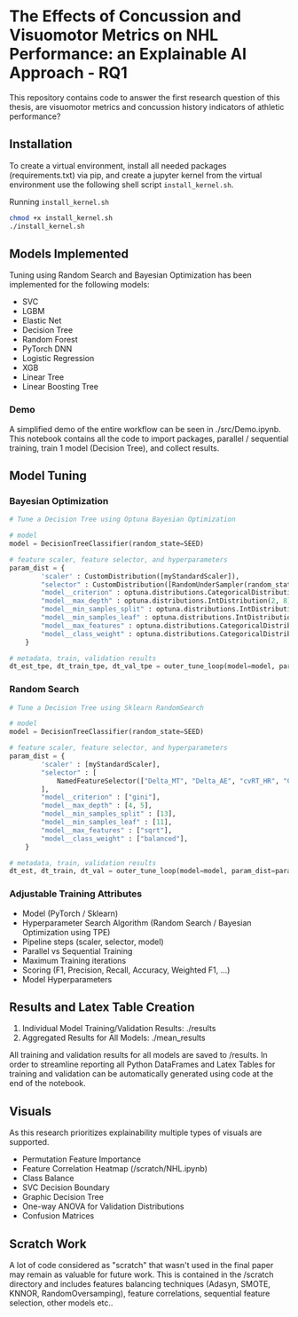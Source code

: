 # The Effects of Concussion and Visuomotor Metrics on NHL Performance: an Explainable AI Approach - RQ1

This repository contains code to answer the first research question of this thesis, are visuomotor metrics and concussion history indicators of athletic performance?

## Installation

To create a virtual environment, install all needed packages (requirements.txt) via pip, and create a jupyter kernel from the virtual environment use the following shell script `install_kernel.sh`. 


Running `install_kernel.sh`
```bash
chmod +x install_kernel.sh
./install_kernel.sh
```
## Models Implemented
Tuning using Random Search and Bayesian Optimization has been implemented for the following models:

* SVC
* LGBM
* Elastic Net
* Decision Tree
* Random Forest
* PyTorch DNN
* Logistic Regression 
* XGB
* Linear Tree
* Linear Boosting Tree

### Demo
A simplified demo of the entire workflow can be seen in ./src/Demo.ipynb. This notebook contains all the code to import packages, parallel / sequential training, train 1 model (Decision Tree), and collect results. 

## Model Tuning

### Bayesian Optimization
```python
# Tune a Decision Tree using Optuna Bayesian Optimization 

# model 
model = DecisionTreeClassifier(random_state=SEED)

# feature scaler, feature selector, and hyperparameters
param_dist = {
        'scaler' : CustomDistribution([myStandardScaler]),
        "selector" : CustomDistribution([RandomUnderSampler(random_state=42)]),
        "model__criterion" : optuna.distributions.CategoricalDistribution(["gini"]),
        "model__max_depth" : optuna.distributions.IntDistribution(2, 8),
        "model__min_samples_split" : optuna.distributions.IntDistribution(8, 15),
        "model__min_samples_leaf" : optuna.distributions.IntDistribution(8, 15),
        "model__max_features" : optuna.distributions.CategoricalDistribution(["sqrt"]),
        "model__class_weight" : optuna.distributions.CategoricalDistribution(["balanced"]),
    }

# metadata, train, validation results
dt_est_tpe, dt_train_tpe, dt_val_tpe = outer_tune_loop(model=model, param_dist=param_dist,scoring="F1_weighted" ,n_iter=100, target_col="previous_concussions", parallel=False, search_type="tpe")
```

### Random Search
```python
# Tune a Decision Tree using Sklearn RandomSearch 

# model
model = DecisionTreeClassifier(random_state=SEED)

# feature scaler, feature selector, and hyperparameters
param_dist = {
        'scaler' : [myStandardScaler],
        "selector" : [ 
            NamedFeatureSelector(["Delta_MT", "Delta_AE", "cvRT_HR", "Corrective_HR", "RT_V", "age", "NHL"]),
        ],
        "model__criterion" : ["gini"],
        "model__max_depth" : [4, 5],
        "model__min_samples_split" : [13],
        "model__min_samples_leaf" : [11],
        "model__max_features" : ["sqrt"],
        "model__class_weight" : ["balanced"],
    }

# metadata, train, validation results
dt_est, dt_train, dt_val = outer_tune_loop(model=model, param_dist=param_dist,scoring="F1_weighted" ,n_iter=100,target_col="previous_concussions", parallel=True)
```
### Adjustable Training Attributes
* Model (PyTorch / Sklearn)
* Hyperparameter Search Algorithm (Random Search / Bayesian Optimization using TPE)
* Pipeline steps (scaler, selector, model)
* Parallel vs Sequential Training
* Maximum Training iterations
* Scoring (F1, Precision, Recall, Accuracy, Weighted F1, ...)
* Model Hyperparameters 

## Results and Latex Table Creation
1. Individual Model Training/Validation Results: ./results
2. Aggregated Results for All Models: ./mean_results

All training and validation results for all models are saved to /results. In order to streamline reporting all Python DataFrames and Latex Tables for training and validation can be automatically generated using code at the end of the notebook. 

## Visuals 
As this research prioritizes explainability multiple types of visuals are supported. 

* Permutation Feature Importance
* Feature Correlation Heatmap (/scratch/NHL.ipynb)
* Class Balance
* SVC Decision Boundary 
* Graphic Decision Tree 
* One-way ANOVA for Validation Distributions
* Confusion Matrices 

## Scratch Work 
A lot of code considered as "scratch" that wasn't used in the final paper may remain as valuable for future work. This is contained in the /scratch directory and includes features balancing techniques (Adasyn, SMOTE, KNNOR, RandomOversamping), feature correlations, sequential feature selection, other models etc..
